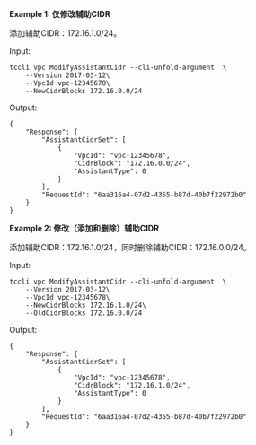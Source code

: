 **Example 1: 仅修改辅助CIDR**

添加辅助CIDR：172.16.1.0/24。

Input: 

```
tccli vpc ModifyAssistantCidr --cli-unfold-argument  \
    --Version 2017-03-12\
    --VpcId vpc-12345678\
    --NewCidrBlocks 172.16.0.0/24
```

Output: 
```
{
    "Response": {
        "AssistantCidrSet": [
            {
                "VpcId": "vpc-12345678",
                "CidrBlock": "172.16.0.0/24",
                "AssistantType": 0
            }
        ],
        "RequestId": "6aa316a4-07d2-4355-b87d-40b7f22972b0"
    }
}
```

**Example 2: 修改（添加和删除）辅助CIDR**

添加辅助CIDR：172.16.1.0/24，同时删除辅助CIDR：172.16.0.0/24。

Input: 

```
tccli vpc ModifyAssistantCidr --cli-unfold-argument  \
    --Version 2017-03-12\
    --VpcId vpc-12345678\
    --NewCidrBlocks 172.16.1.0/24\
    --OldCidrBlocks 172.16.0.0/24
```

Output: 
```
{
    "Response": {
        "AssistantCidrSet": [
            {
                "VpcId": "vpc-12345678",
                "CidrBlock": "172.16.1.0/24",
                "AssistantType": 0
            }
        ],
        "RequestId": "6aa316a4-07d2-4355-b87d-40b7f22972b0"
    }
}
```

